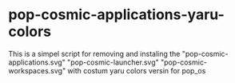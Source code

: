 # pop-cosmic-applications-yaru-colors
This is a simpel script for removing and instaling the 
"pop-cosmic-applications.svg"
"pop-cosmic-launcher.svg"
"pop-cosmic-workspaces.svg"
with costum yaru colors versin for pop_os 
